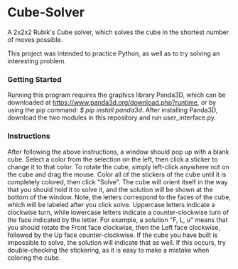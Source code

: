 # Cube-Solver
A 2x2x2 Rubik's Cube solver, which solves the cube in the shortest number of moves possible.  

This project was intended to practice Python, as well as to try solving an interesting problem.  

### Getting Started

Running this program requires the graphics library Panda3D, which can be downloaded at https://www.panda3d.org/download.php?runtime,
or by using the pip command: *$ pip install panda3d*.  After installing Panda3D, download the two modules in this repository and 
run user_interface.py.  

### Instructions

After following the above instructions, a window should pop up with a blank cube.  Select a color from the selection on the left,
then click a sticker to change it to that color.  To rotate the cube, simply left-click anywhere not on the cube and drag the 
mouse.  Color all of the stickers of the cube until it is completely colored, then click "Solve".  The cube will orient itself 
in the way that you should hold it to solve it, and the solution will be shown at the bottom of the window.  Note, the letters
correspond to the faces of the cube, which will be labeled after you click solve.  Uppercase letters indicate a clockwise turn,
while lowercase letters indicate a counter-clockwise turn of the face indicated by the letter.  For example, a solution "F, L, u"
means that you should rotate the Front face clockwise, then the Left face clockwise, followed by the Up face counter-clockwise.
If the cube you have built is impossible to solve, the solution will indicate that as well.  If this occurs, try double-checking
the stickering, as it is easy to make a mistake when coloring the cube.


